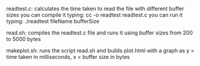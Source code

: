 readtest.c: calculates the time taken to read the file with different buffer sizes
you can compile it typing: cc -o readtest readtest.c
you can run it typing: ./readtest fileName bufferSize

read.sh: compiles the readtest.c file and runs it using buffer sizes from 200 to 5000 bytes

makeplot.sh: runs the script read.sh and builds plot.html with a graph as y = time taken in milliseconds, x = buffer size in bytes
